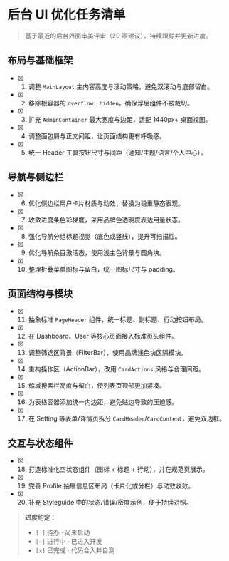 # 后台 UI 优化任务清单

> 基于最近的后台界面审美评审（20 项建议），持续跟踪并更新进度。

## 布局与基础框架

- [x] 01. 调整 `MainLayout` 主内容高度与滚动策略，避免双滚动与底部留白。
- [x] 02. 移除根容器的 `overflow: hidden`，确保浮层组件不被裁切。
- [x] 03. 扩充 `AdminContainer` 最大宽度与边距，适配 1440px+ 桌面视图。
- [x] 04. 调整面包屑与正文间距，让页面结构更有呼吸感。
- [x] 05. 统一 Header 工具按钮尺寸与间距（通知/主题/语言/个人中心）。

## 导航与侧边栏

- [x] 06. 优化侧边栏用户卡片材质与动效，替换为稳重静态表现。
- [x] 07. 收敛进度条色彩梯度，采用品牌色透明度表达用量状态。
- [x] 08. 强化导航分组标题视觉（底色或竖线），提升可扫描性。
- [x] 09. 优化导航条目激活态，使用浅主色背景与圆角块。
- [x] 10. 整理折叠菜单图标与留白，统一图标尺寸与 padding。

## 页面结构与模块

- [x] 11. 抽象标准 `PageHeader` 组件，统一标题、副标题、行动按钮布局。
- [x] 12. 在 Dashboard、User 等核心页面接入标准页头组件。
- [x] 13. 调整筛选区背景（FilterBar），使用品牌浅色块区隔模块。
- [x] 14. 重构操作区（ActionBar），改用 `CardActions` 风格与合理间距。
- [x] 15. 缩减搜索栏高度与留白，使列表页顶部更加紧凑。
- [x] 16. 为表格容器添加统一内边距，避免贴边导致的压迫感。
- [x] 17. 在 Setting 等表单/详情页拆分 `CardHeader`/`CardContent`，避免双边框。

## 交互与状态组件

- [x] 18. 打造标准化空状态组件（图标 + 标题 + 行动），并在规范页展示。
- [x] 19. 完善 Profile 抽屉信息区布局（卡片化或分栏）与动效收敛。
- [x] 20. 补充 Styleguide 中的状态/错误/密度示例，便于持续对照。

> **进度约定**：
> - `[ ]` 待办 · 尚未启动
> - `[~]` 进行中 · 已进入开发
> - `[x]` 已完成 · 代码合入并自测
